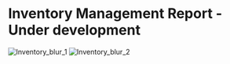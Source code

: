 # Inventory Management Report - Under development 

![Inventory_blur_1](https://user-images.githubusercontent.com/99413257/160675021-1723ec18-0e5f-4973-bd5c-e27f913cd725.jpg)
![Inventory_blur_2](https://user-images.githubusercontent.com/99413257/160675063-17143c3b-6a0e-4bc6-bd66-16b026754eea.jpg)
